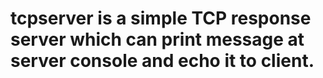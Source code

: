 # tcpserver is a simple TCP response server which can print message at server console and echo it to client.